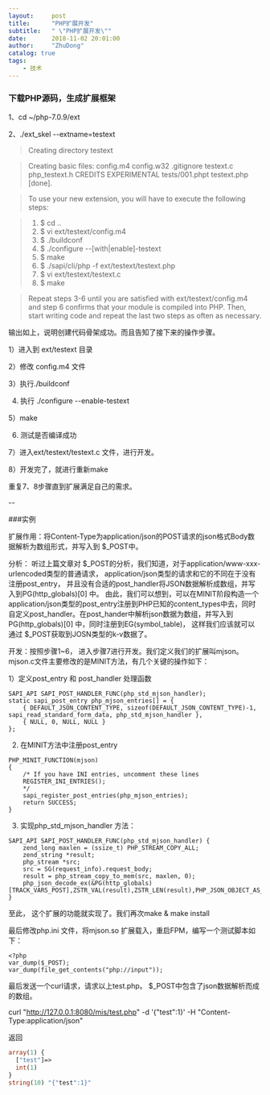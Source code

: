 ```yaml
---
layout:     post
title:      "PHP扩展开发"
subtitle:   " \"PHP扩展开发\""
date:       2018-11-02 20:01:00
author:     "ZhuDong"
catalog: true
tags:
    - 技术
---
```


### 下载PHP源码，生成扩展框架

1、cd ~/php-7.0.9/ext

2、./ext_skel --extname=testext

>Creating directory testext

>Creating basic files: config.m4 config.w32 .gitignore testext.c php_testext.h CREDITS EXPERIMENTAL tests/001.phpt testext.php [done].

>To use your new extension, you will have to execute the following steps:

>	1.  $ cd ..
>	2.  $ vi ext/testext/config.m4
>	3.  $ ./buildconf
>	4.  $ ./configure --[with|enable]-testext
>	5.  $ make
>	6.  $ ./sapi/cli/php -f ext/testext/testext.php
>	7.  $ vi ext/testext/testext.c
>	8.  $ make

>Repeat steps 3-6 until you are satisfied with ext/testext/config.m4 and
step 6 confirms that your module is compiled into PHP. Then, start writing
code and repeat the last two steps as often as necessary.

输出如上，说明创建代码骨架成功。而且告知了接下来的操作步骤。

1）进入到 ext/testext 目录

2）修改 config.m4 文件

3）执行./buildconf

4)  执行 ./configure --enable-testext

5）make 

6)  测试是否编译成功

7）进入ext/testext/testext.c 文件，进行开发。

8）开发完了，就进行重新make

重复7、8步骤直到扩展满足自己的需求。

--

###实例

扩展作用：将Content-Type为application/json的POST请求的json格式Body数据解析为数组形式，并写入到 \$\_POST中。

分析：
听过上篇文章对 \$\_POST的分析，我们知道，对于application/www-xxx-urlencoded类型的普通请求， application/json类型的请求和它的不同在于没有注册post\_entry， 并且没有合适的post_handler将JSON数据解析成数组，并写入到PG(http\_globals)[0] 中。 由此，我们可以想到，可以在MINIT阶段构造一个application/json类型的post\_entry注册到PHP已知的content\_types中去，同时自定义post\_handler。在post\_hander中解析json数据为数组，并写入到PG(http\_globals)[0] 中，同时注册到EG(symbol\_table)， 这样我们应该就可以通过 \$\_POST获取到JOSN类型的k-v数据了。


开发：按照步骤1~6， 进入步骤7进行开发。我们定义我们的扩展叫mjson。 mjson.c文件主要修改的是MINIT方法，有几个关键的操作如下：

1）定义post\_entry 和 post\_handler 处理函数

```
SAPI_API SAPI_POST_HANDLER_FUNC(php_std_mjson_handler);
static sapi_post_entry php_mjson_entries[] = {
	{ DEFAULT_JSON_CONTENT_TYPE, sizeof(DEFAULT_JSON_CONTENT_TYPE)-1, sapi_read_standard_form_data,	php_std_mjson_handler },
	{ NULL, 0, NULL, NULL }
};
```

2) 在MINIT方法中注册post\_entry

```
PHP_MINIT_FUNCTION(mjson)
{
	/* If you have INI entries, uncomment these lines
	REGISTER_INI_ENTRIES();
	*/
	sapi_register_post_entries(php_mjson_entries);
	return SUCCESS;
}
```

3) 实现php\_std\_mjson\_handler 方法：

```
SAPI_API SAPI_POST_HANDLER_FUNC(php_std_mjson_handler) {
	zend_long maxlen = (ssize_t) PHP_STREAM_COPY_ALL;
	zend_string *result;
	php_stream *src;
	src = SG(request_info).request_body;
	result = php_stream_copy_to_mem(src, maxlen, 0);
	php_json_decode_ex(&PG(http_globals)[TRACK_VARS_POST],ZSTR_VAL(result),ZSTR_LEN(result),PHP_JSON_OBJECT_AS_ARRAY,512);
}
```

至此， 这个扩展的功能就实现了。我们再次make & make install

最后修改php.ini 文件，将mjson.so 扩展载入，重启FPM，编写一个测试脚本如下：

```
<?php
var_dump($_POST);
var_dump(file_get_contents("php://input"));
```
最后发送一个curl请求，请求以上test.php。 \$\_POST中包含了json数据解析而成的数组。

curl "http://127.0.0.1:8080/mis/test.php" -d '{"test":1}' -H "Content-Type:application/json"

返回
```PHP
array(1) {
  ["test"]=>
  int(1)
}
string(10) "{"test":1}"
```